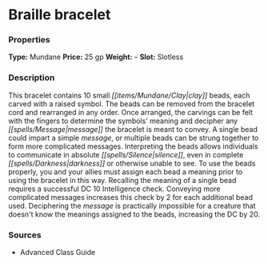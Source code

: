 ﻿---
Title: "Braille bracelet"
Type: "Mundane"
Price: "25 gp"
Weight: "–"
Slot: "Slotless"
Description: |
  "This bracelet contains 10 small clay beads, each carved with a raised symbol. The beads can be removed from the bracelet cord and rearranged in any order. Once arranged, the carvings can be felt with the fingers to determine the symbols' meaning and decipher any message the bracelet is meant to convey. A single bead could impart a simple message, or multiple beads can be strung together to form more complicated messages. Interpreting the beads allows individuals to communicate in absolute silence, even in complete darkness or otherwise unable to see. To use the beads properly, you and your allies must assign each bead a meaning prior to using the bracelet in this way. Recalling the meaning of a single bead requires a successful DC 10 Intelligence check. Conveying more complicated messages increases this check by 2 for each additional bead used. Deciphering the message is practically impossible for a creature that doesn't know the meanings assigned to the beads, increasing the DC by 20."
Sources: "['Advanced Class Guide']"
---

# Braille bracelet

### Properties

**Type:** Mundane **Price:** 25 gp **Weight:** – **Slot:** Slotless

### Description

This bracelet contains 10 small _[[items/Mundane/Clay|clay]]_ beads, each carved with a raised symbol. The beads can be removed from the bracelet cord and rearranged in any order. Once arranged, the carvings can be felt with the fingers to determine the symbols' meaning and decipher any _[[spells/Message|message]]_ the bracelet is meant to convey. A single bead could impart a simple _message_, or multiple beads can be strung together to form more complicated messages. Interpreting the beads allows individuals to communicate in absolute _[[spells/Silence|silence]]_, even in complete _[[spells/Darkness|darkness]]_ or otherwise unable to see. To use the beads properly, you and your allies must assign each bead a meaning prior to using the bracelet in this way. Recalling the meaning of a single bead requires a successful DC 10 Intelligence check. Conveying more complicated messages increases this check by 2 for each additional bead used. Deciphering the _message_ is practically impossible for a creature that doesn't know the meanings assigned to the beads, increasing the DC by 20.

### Sources

* Advanced Class Guide